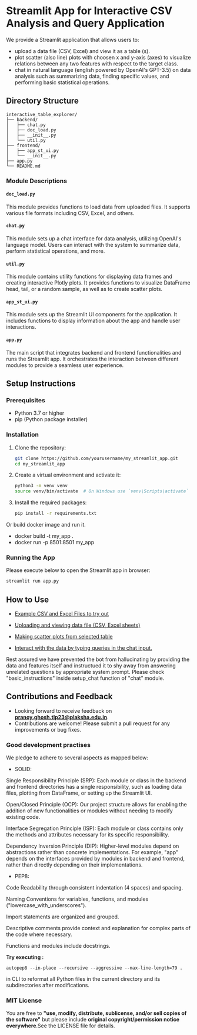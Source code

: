# Streamlit App for Interactive CSV Analysis and Query Application

We provide a Streamlit application that allows users to:

- upload a data file (CSV, Excel) and view it as a table (s).
- plot scatter (also line) plots  with choosen x and y-axis (axes) to visualize relations between any two features with respect to the target class.
- chat in natural language (english powered by OpenAI's GPT-3.5) on data analysis such as summarizing data, finding specific values, and performing basic statistical operations.

## Directory Structure
```
interactive_table_explorer/
├── backend/
│   ├── chat.py
│   ├── doc_load.py
│   ├── __init__.py
│   └── util.py
├── frontend/
│   ├── app_st_ui.py
│   └── __init__.py
├── app.py
└── README.md
```
### Module Descriptions

#### `doc_load.py`

This module provides functions to load data from uploaded files. It supports various file formats including CSV, Excel, and others.

#### `chat.py`

This module sets up a chat interface for data analysis, utilizing OpenAI's language model. Users can interact with the system to summarize data, perform statistical operations, and more.

#### `util.py`

This module contains utility functions for displaying data frames and creating interactive Plotly plots. It provides functions to visualize DataFrame head, tail, or a random sample, as well as to create scatter plots.

#### `app_st_ui.py`

This module sets up the Streamlit UI components for the application. It includes functions to display information about the app and handle user interactions.

#### `app.py`

The main script that integrates backend and frontend functionalities and runs the Streamlit app. It orchestrates the interaction between different modules to provide a seamless user experience.


## Setup Instructions

### Prerequisites

- Python 3.7 or higher
- pip (Python package installer)

### Installation

1. Clone the repository:
    ```sh
    git clone https://github.com/yourusername/my_streamlit_app.git
    cd my_streamlit_app
    ```

2. Create a virtual environment and activate it:
    ```sh
    python3 -m venv venv
    source venv/bin/activate  # On Windows use `venv\Scripts\activate`
    ```

3. Install the required packages:
    ```sh
    pip install -r requirements.txt
    ```
    
Or build docker image and run it.

- docker build -t my_app .
- docker run -p 8501:8501 my_app

### Running the App

Please execute below to open the Streamlit app in browser:
```sh
streamlit run app.py
```

## How to Use

- [Example CSV and Excel Files to try out](https://drive.google.com/drive/folders/1x76K-6e06ZSg925vCQ53twlXM0k62Lhy?usp=sharing)

- [Uploading and viewing data file (CSV, Excel sheets)](https://youtu.be/9zxvtiKP59E)

- [Making scatter plots from selected table](https://youtu.be/3xsAyI-vRTI)
  
- [Interact with the data by typing queries in the chat input.](https://youtu.be/2Ywb_1L0ZKY)

Rest assured we have prevented the bot from hallucinating by providing the data and features itself and instructued it to shy away from answering unrelated questions by appropriate system prompt. Please check "basic_instructions" inside setup_chat function of "chat" module.



## Contributions and Feedback

- Looking forward to receive feedback on **pranoy.ghosh.tlp23@plaksha.edu.in**.
- Contributions are welcome! Please submit a pull request for any improvements or bug fixes.

### Good development practises

We pledge to adhere to several aspects as mapped below:

- SOLID:

Single Responsibility Principle (SRP): Each module or class in the backend and frontend directories has a single responsibility, such as loading data files, plotting from DataFrame, or setting up the Streamlit UI.

Open/Closed Principle (OCP): Our project structure allows for enabling the addition of new functionalities or modules without needing to modify existing code.

Interface Segregation Principle (ISP): Each module or class contains only the methods and attributes necessary for its specific responsibility.

Dependency Inversion Principle (DIP): Higher-level modules depend on abstractions rather than concrete implementations. For example, "app" depends on the interfaces provided by modules in backend and frontend, rather than directly depending on their implementations.

- PEP8:

Code Readability through consistent indentation (4 spaces) and spacing.

Naming Conventions for variables, functions, and modules ("lowercase_with_underscores").

Import statements are organized and grouped.

Descriptive comments provide context and explanation for complex parts of the code where necessary.

Functions and modules include docstrings.

**Try executing :**
```
autopep8 --in-place --recursive --aggressive --max-line-length=79 .
```
in CLI to reformat all Python files in the current directory and its subdirectories after modifications.

### MIT License
You are free to **"use, modify, distribute, sublicense, and/or sell copies of the software"** but please include **original copyright/permission notice everywhere**.See the LICENSE file for details.


